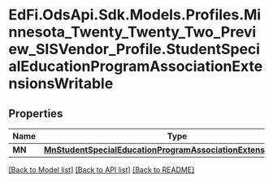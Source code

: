 # EdFi.OdsApi.Sdk.Models.Profiles.Minnesota_Twenty_Twenty_Two_Preview_SISVendor_Profile.StudentSpecialEducationProgramAssociationExtensionsWritable
## Properties

Name | Type | Description | Notes
------------ | ------------- | ------------- | -------------
**MN** | [**MnStudentSpecialEducationProgramAssociationExtensionWritable**](MnStudentSpecialEducationProgramAssociationExtensionWritable.md) |  | [optional] 

[[Back to Model list]](../README.md#documentation-for-models) [[Back to API list]](../README.md#documentation-for-api-endpoints) [[Back to README]](../README.md)

